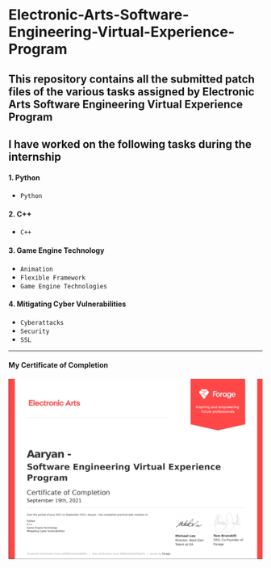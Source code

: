 # Electronic-Arts-Software-Engineering-Virtual-Experience-Program
This repository contains all the submitted patch files of the various tasks assigned by Electronic Arts Software Engineering Virtual Experience Program
---
## I have worked on the following tasks during the internship
#### 1. Python
- `Python`

#### 2. C++
- `C++`

#### 3. Game Engine Technology
- `Animation` 
- `Flexible Framework`
- `Game Engine Technologies`

#### 4. Mitigating Cyber Vulnerabilities
- `Cyberattacks`
- `Security`
- `SSL`

---
#### My Certificate of Completion
![New](https://github.com/aaryan-manutd/Electronic-Arts-Software-Engineering-Virtual-Experience-Program/blob/main/Certificate_of_Completion.png)
